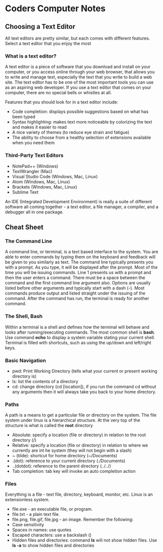 # Coders Computer Notes

## Choosing a Text Editor
All text editors are pretty similar, but each comes with different features. Select a text editor that you enjoy the most

### What is a text editor?
A text editor is a piece of software that you download and install on your computer, or you access online through your web browser, that allows you to write and manage text, especially the text that you write to build a web site. The text editor has to be one of the most important tools you can use as an aspiring web developer. If you use a text editor that comes on your computer, there are no special bells or whistles at all.

Features that you should look for in a text editor include:
- Code completion: displays possible suggestions based on what has been typed
- Syntax highlighting: makes text more noticeable by colorizing the text and makes it easier to read
- A nice variety of themes (to reduce eye strain and fatigue)
- The ability to choose from a healthy selection of extensions available when you need them

### Third-Party Text Editors
- NotePad++ (Windows)
- TextWrangler (Mac)
- Visual Studio Code (Windows, Mac, Linux)
- Atom (Windows, Mac, Linux)
- Brackets (Windows, Mac, Linux)
- Sublime Text

An IDE (Integrated Development Environment) is really a suite of different software all coming together - a text editor, a file manager, a compiler, and a debugger all in one package.

## Cheat Sheet

### The Command Line
A command line, or terminal, is a text based interface to the system. You are able to enter commands by typing them on the keyboard and feedback will be given to you similarly as text. The command line typically presents you with a prompt. As you type, it will be displayed after the prompt. Most of the time you will be issuing commands.
Line 1 presents us with a prompt and then the user enters a command. There must be a space between the command and the first command line argument also. Options are usually listed before other arguments and typically start with a dash (-).
Most commands produce output and listed straight under the issuing of the command. After the command has run, the terminal is ready for another command.

### The Shell, Bash
Within a terminal is a shell and defines how the terminal will behave and looks after running/executing commands. The most common shell is **bash**. Use command **echo** to display a system variable stating your current shell.
Terminal is filled with shortcuts, such as using the up/down and left/right keys.

### Basic Navigation
- pwd: Print Working Directory (tells what your current or present working directory is)
- ls: list the contents of a directory
- cd: change directory (cd [location]), if you run the command cd without any arguments then it will always take you back to your home directory.

### Paths
A path is a means to get a particular file or directory on the system. The file system under linux is a hierarchical structure. At the very top of the structure is what is called the **root** directory
- Absolute: specify a location (file or directory) in relation to the root directory (/)
- Relative: specify a location (file or directory) in relation to where we currently are int he system (they will not begin with a slash)
- ~ (tilde): shortcut for home directory (~/Documents)
- .(dot): reference to your current directory (./Documents)
- ..(dotdot): reference to the parent directory (../../)
- Tab completion: tab key will invoke an auto completion action

### Files
Everything is a file - text file, directory, keyboard, monitor, etc. Linux is an extensionless system.
- file.exe - an executable file, or program.
- file.txt - a plain text file.
- file.png, file.gif, file.jpg - an image.
Remember the following:
- Case sensitivity
- Spaces in names: use quotes
- Escaped characters: use a backslash (\)
- Hidden files and directories: command **ls** will not show hidden files. Use **ls -a** to show hidden files and directories
